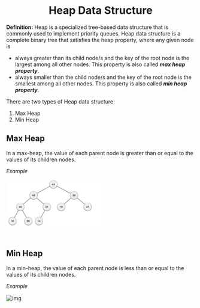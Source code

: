 <h1 align="center">Heap Data Structure </h1>

**Definition:** Heap is a specialized tree-based data structure that is commonly used to implement priority queues. Heap data structure is a complete binary tree that satisfies the heap property, where any given node is
* always greater than its child node/s and the key of the root node is the largest among all other nodes. This property is also called **_max heap property_**.
* always smaller than the child node/s and the key of the root node is the smallest among all other nodes. This property is also called **_min heap property_**.


There are two types of Heap data structure:
1. Max Heap
2. Min Heap

## Max Heap 
 In a max-heap, the value of each parent node is greater than or equal to the values of its children nodes.<br>
 
_Example_ <br>

<p><img align="center" alt="img" width="50%" src=images/max_heap_example.jpg></img></p><br>


## Min Heap
In a min-heap, the value of each parent node is less than or equal to the values of its children nodes.

_Example_ <br>

<p><img align="center" alt="img" width="50%" src=images/min_heap_example.jpg></img></p><br>
